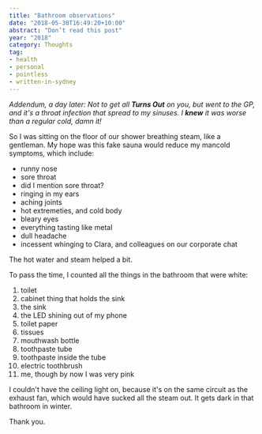 ```yaml
---
title: "Bathroom observations"
date: "2018-05-30T16:49:20+10:00"
abstract: "Don’t read this post"
year: "2018"
category: Thoughts
tag:
- health
- personal
- pointless
- written-in-sydney
---
```

<p style="font-style:italic">Addendum, a day later: Not to get all <strong>Turns Out</strong> on you, but went to the GP, and it's a throat infection that spread to my sinuses. I <strong>knew</strong> it was worse than a regular cold, damn it!</p>

So I was sitting on the floor of our shower breathing steam, like a gentleman. My hope was this fake sauna would reduce my mancold symptoms, which include:

* runny nose
* sore throat
* did I mention sore throat?
* ringing in my ears
* aching joints
* hot extremeties, and cold body
* bleary eyes
* everything tasting like metal
* dull headache
* incessent whinging to Clara, and colleagues on our corporate chat

The hot water and steam helped a bit.

To pass the time, I counted all the things in the bathroom that were white:

1. toilet
2. cabinet thing that holds the sink
3. the sink
4. the LED shining out of my phone
5. toilet paper
6. tissues
7. mouthwash bottle
8. toothpaste tube
9. toothpaste inside the tube
10. electric toothbrush
11. me, though by now I was very pink

I couldn't have the ceiling light on, because it's on the same circuit as the exhaust fan, which would have sucked all the steam out. It gets dark in that bathroom in winter.

Thank you.


